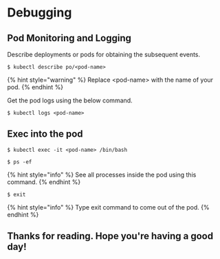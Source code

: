# Debugging

## Pod Monitoring and Logging

Describe deployments or pods for obtaining the subsequent events.

```
$ kubectl describe po/<pod-name>
```

{% hint style="warning" %}
Replace &lt;pod-name&gt; with the name of your pod.
{% endhint %}

Get the pod logs using the below command.

```text
$ kubectl logs <pod-name>
```

## Exec into the pod

```text
$ kubectl exec -it <pod-name> /bin/bash
```

```text
$ ps -ef
```

{% hint style="info" %}
See all processes inside the pod using this command.
{% endhint %}

```text
$ exit
```

{% hint style="info" %}
Type exit command to come out of the pod.
{% endhint %}



## Thanks for reading. Hope you're having a good day! 


